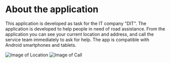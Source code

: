 # About the application

This application is developed as task for the IT company "DIT".
The application is developed to help people in need of road assistance.
From the application you can see your current location and address, and call the service team immediately to ask for help.
The app is compatible with Android smartphones and tablets. 

![Image of Location](https://lh3.googleusercontent.com/ZxYS8_0mSv7ohxbw7EcUvRLVOuY6HeXSQfqjHN1FH2j8cGNOyBj0Y_NZur_p7sozauiB=w1536-h754-rw)
![Image of Call](https://lh3.googleusercontent.com/U135jYcfXx7uvgASDBKmYM92BEsJFLTQpIy5X0I6NuEyJvboJagPyGKyKAhDRqs6cg=w1536-h754-rw)
